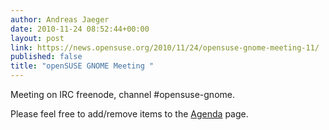 ```yaml
---
author: Andreas Jaeger
date: 2010-11-24 08:52:44+00:00
layout: post
link: https://news.opensuse.org/2010/11/24/opensuse-gnome-meeting-11/
published: false
title: "openSUSE GNOME Meeting "
---
```

Meeting on IRC freenode, channel #opensuse-gnome.

Please feel free to add/remove items to the [Agenda](http://en.opensuse.org/openSUSE:GNOME_meeting) page.		
